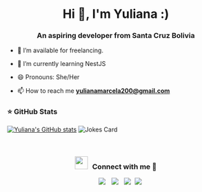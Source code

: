 <h1 align="center">Hi 👋, I'm Yuliana :)
</a></h1>
<h3 align="center">An aspiring developer from Santa Cruz Bolivia </h3>

- 🤝 I’m available for freelancing.

- 🌱 I’m currently learning NestJS

-  😄 Pronouns: She/Her

- 📫 How to reach me **yulianamarcela200@gmail.com**

 ### ⭐ GitHub Stats
[![Yuliana's GitHub stats](https://github-readme-stats.vercel.app/api?username=marceyuli&show_icons=true&theme=omni)](https://github.com/marceyuli/github-readme-stats)
![Jokes Card](https://readme-jokes.vercel.app/api?hideBorder&theme=dracula)

<!-- [![Top Langs](https://github-readme-stats.vercel.app/api/top-langs/?username=marceyuli&layout=donut&theme=omni)](https://github.com/marceyuli/github-readme-stats) -->


<br/>
<h3 align="center" > <img src="https://media.giphy.com/media/iY8CRBdQXODJSCERIr/giphy.gif" width="30" height="30" style="margin-right: 10px;">Connect with me 🤝 </h3>

<p align="center">

 <div align="center"  class="icons-social" style="margin-left: 10px;">
      <a style="margin-left: 10px;"  target="_blank" href="https://www.linkedin.com/in/yuliana-monta%C3%B1o">
			<img src="https://img.icons8.com/doodle/40/000000/linkedin--v2.png"></a>
      <a style="margin-left: 10px;" target="_blank" href="https://github.com/marceyuli">
		  <img src="https://img.icons8.com/doodle/40/000000/github--v1.png"></a>
      <a style="margin-left: 10px;" target="_blank" href="https://instagram.com/imponicornio?igshid=OGQ5ZDc2ODk2ZA==">
			<img src="https://img.icons8.com/doodle/40/000000/instagram-new--v2.png"></a>
		  <a style="margin-left: 5px;" target="_blank" href="https://www.canva.com/design/DAFQTPWjwyM/PSlx0cy4kcbmR691oe61hg/view?utm_content=DAFQTPWjwyM&utm_campaign=designshare&utm_medium=link&utm_source=publishsharelink">
			<img src="https://img.icons8.com/plasticine/0.5x/resume.png" ></a>
      </div>

</p>


